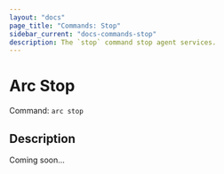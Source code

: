 ```yaml
---
layout: "docs"
page_title: "Commands: Stop"
sidebar_current: "docs-commands-stop"
description: The `stop` command stop agent services.
---
```


# Arc Stop

Command: `arc stop`

## Description

Coming soon...

